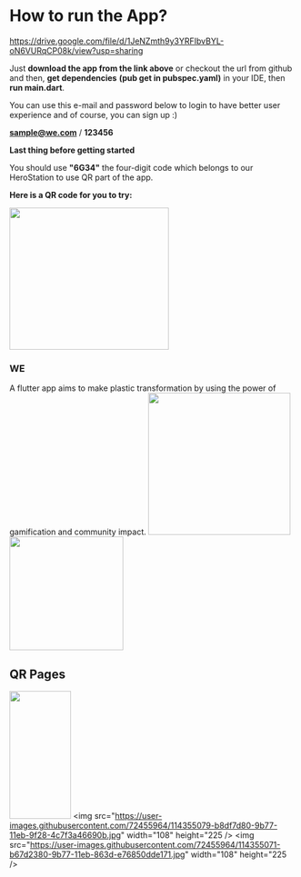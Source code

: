 # How to run the App?

https://drive.google.com/file/d/1JeNZmth9y3YRFIbvBYL-oN6VURqCP08k/view?usp=sharing

Just **download the app from the link above** or checkout the url from github and then, **get dependencies** **(pub get in pubspec.yaml)** in your IDE, then **run main.dart**.

You can use this e-mail and password below to login to have better user experience and of course, you can sign up :)

**sample@we.com**     /    **123456**

**Last thing before getting started**

You should use **"6G34"** the four-digit code which belongs to our HeroStation to use QR part of the app.


**Here is a QR code for you to try:**

<img src="https://user-images.githubusercontent.com/72455964/114351617-8764b300-9b73-11eb-934a-28f3d41df8c4.png" width="280" height="250" />



### WE
A flutter app aims to make plastic transformation by using the power of gamification and community impact.
<img src="https://user-images.githubusercontent.com/72455964/113296136-c4be7a80-9301-11eb-9991-e897f1b945a0.png" width="250" height="250" /> <img src="https://user-images.githubusercontent.com/72455964/113296130-c38d4d80-9301-11eb-8b9a-fc3a5ec142dc.png" width="200" height="200" /> 

## QR Pages
<img src="https://user-images.githubusercontent.com/72455964/114354997-9f3e3600-9b77-11eb-8f6a-209a32bbbf80.jpg" width="108" height="225" /> <img src="https://user-images.githubusercontent.com/72455964/114355079-b8df7d80-9b77-11eb-9f28-4c7f3a46690b.jpg" width="108" height="225 /> <img src="https://user-images.githubusercontent.com/72455964/114355071-b67d2380-9b77-11eb-863d-e76850dde171.jpg" width="108" height="225 />









